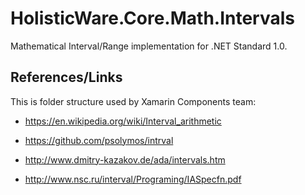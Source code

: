 # HolisticWare.Core.Math.Intervals

Mathematical Interval/Range implementation for .NET Standard 1.0.


## References/Links

This is folder structure used by Xamarin Components team:

*   https://en.wikipedia.org/wiki/Interval_arithmetic

*   https://github.com/psolymos/intrval

*   http://www.dmitry-kazakov.de/ada/intervals.htm

*   http://www.nsc.ru/interval/Programing/IASpecfn.pdf

